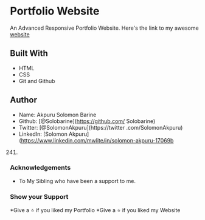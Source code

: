 # Portfolio Website
An Advanced Responsive Portfolio Website.
Here's the link to my awesome [website](http://Solobarine.github.io)
## Built With
* HTML
* CSS
* Git and Github

## Author
* Name: Akpuru Solomon Barine             
* Github: [@Solobarine](https://github.com/
Solobarine)                               
* Twitter: [@SolomonAkpuru](https://twitter
.com/SolomonAkpuru)                       
* LinkedIn: [Solomon Akpuru](https://www.linkedin.com/mwlite/in/solomon-akpuru-17069b
241)
### Acknowledgements
* To My Sibling who have been a support to me.
### Show your Support
*Give a ⭐️ if you liked my Portfolio
*Give a ⭐️ if you liked my Website
